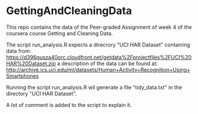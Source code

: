 # GettingAndCleaningData
This repo contains the data of the Peer-graded Assignment
of week 4 of the coursera course Getting and Cleaning Data.

The script run_analysis.R expects a direcrory "UCI HAR Dataset"
containing data from:
https://d396qusza40orc.cloudfront.net/getdata%2Fprojectfiles%2FUCI%20HAR%20Dataset.zip
a description of the data can be found at:
http://archive.ics.uci.edu/ml/datasets/Human+Activity+Recognition+Using+Smartphones

Running the script run_analysis.R wil generate a file "tidy_data.txt"
in the directory "UCI HAR Dataset".

A lot of comment is added to the script to explain it.
